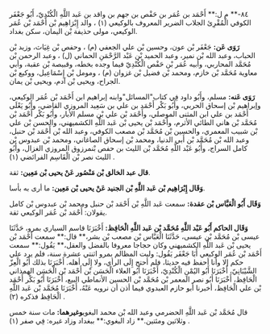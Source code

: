 ٨٤-** م ل:** أَحْمَد بن عُمَر بن حَفْص بن جهم بن واقد بن عَبد اللَّهِ الْكُنْدِيّ، أَبُو جَعْفَر الكوفي الْمُقْرِئ الجلاب الضرير المعروف بالوكيعي (١) ، والد إِبْرَاهِيم بْن أَحْمَد بْن عُمَر الوكيعي، مولى حذيفة بْن اليمان، سكن بغداد.

**رَوَى عَن:** جَعْفَر بْن عون، وحسين بْن علي الجعفي (م) ، وحفص بْن غِيَاث، وزيد بْن الحباب، وعبد الله بْن نمير، وعبد الحميد بْن عَبْد الرَّحْمَنِ الحماني (ل) ، وعبد الرحمن بْن مُحَمَّد المحاربي، وأبيه عُمَر بْن حَفْص الْكُنْدِيّ فيما وجده بخطه، وقبيصة بْن عقبة، وأبي معاوية مُحَمَّد بْن خازم، ومحمد بْن فضيل بْن غزوان (م) ، ومومل بْن إِسْمَاعِيل، ووكيع بْن الجراح، ويحيى بْن آدم، ويحيى بْن يمان.

**رَوَى عَنه:** مسلم، وأَبُو داود فِي كتاب"المسائل"وابنه إبراهيم ابن أَحْمَد بْن عُمَر الوكيعي، وإبراهيم بْن إسحاق الحربي، وأَبُو بَكْر أَحْمَد بن علي بن سَعِيد المروزي القاضي، وأَبُو يَعْلَى أَحْمَد بن علي ابن المثنى الموصلي، وأَحْمَد بْن علي بْن مسلم الأبار، وأَبُو بَكْر أَحْمَد بْن مُحَمَّد بْن هاني الطائي الأثرم، وأَحْمَد بْن يحيى بْن عَبد اللَّهِ الكشميهني، والحسن بْن علي بْن شبيب المعمري، والحسين بْن مُحَمَّد بْن مصعب الكوفي، وعبد الله بْن أَحْمَد بْن حنبل، وعبد الله بْن مُحَمَّد بْن أَبي الدنيا، ومحمد بْن إسحاق الصاغاني، ومحمد بْن عبدوس بْن كامل السراج، وأَبُو عَبْد اللَّهِ مُحَمَّد بْن الليث بن حفص بْنمرزوق المروزي الغزال، وأَبُو الليث نصر بْن الْقَاسِم الفرائضي (١) .

**قال عبد الخالق بْن مَنْصُور عَنْ يحيى بْن مَعِين:** ثقة.

**وَقَال إِبْرَاهِيم بْن عَبد اللَّهِ بْن الجنيد عَنْ يحيى بْن مَعِين:** ما أرى به بأسا.

**وَقَال أَبُو الْعَبَّاس بْن عقدة:** سمعت عَبد اللَّهِ بْن أَحْمَد بْن حنبل ومحمد بْن عبدوس بْن كامل يقولان: أَحْمَد بْن عُمَر الوكيعي ثقة.

**وَقَال الحاكم أَبُو عَبْد اللَّهِ مُحَمَّد بْن عَبد اللَّهِ الْحَافِظ:** أَخْبَرَنَا قاسم السياري بمرو، حَدَّثَنَا عيسى بْن مُحَمَّد بْن عيسى، حَدَّثَنَا الْعَبَّاس بْن مصعب بْن بشر،** قال:** سمعت أَحْمَد بْن يحيى بْن عَبد اللَّهِ الكشميهني وكان حجاجا معروفا بالفضل والعقل،** يَقُول:** سمعت أَحْمَد بْن عُمَر الوكيعي أَبَا جَعْفَر يَقُول: وليت المظالم بمرو اثنتي عشرة سنة، فلم يرد علي حكم إلا وأنا أحفظ فيه حديثا، فلم أحتج إِلَى الرأي، ولا إِلَى أهله. أَخْبَرَنَا بذلك أَبُو الْعِزّ الشَّيْبَانِيّ، أَخْبَرَنَا أَبُو اليُمْنِ الْكُنْدِيّ، أَخْبَرَنَا أَبُو العلاء الْحَسَن بْن أَحْمَد بْن الْحَسَن الهمذاني الْحَافِظ، أَخْبَرَنَا أَبُو نصر المعمر بْن مُحَمَّد بْن الحسين الأنماطي البيع، أَخْبَرَنَا أَبُو بَكْر أَحْمَد بْن علي الْحَافِظ، أخبرنا أبو حازم العبدوي فيما أذن أن نرويه عَنْهُ، أَخْبَرَنَا مُحَمَّد بْن عَبد اللَّهِ الْحَافِظ فذكره (٢) .

قال مُحَمَّد بْن عَبد اللَّهِ الحضرمي وعبد الله بْن محمد البغوي**وغيرهما:** مات سنة خمس وثلاثين ومئتين.** زاد البغوي:** ببغداد وزاد غيره: فِي صفر (١) .